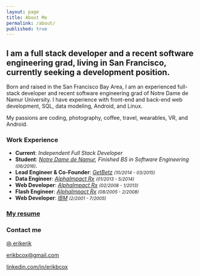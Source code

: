 ```yaml
---
layout: page
title: About Me
permalink: /about/
published: true
---
```




## I am a full stack developer and a recent software engineering grad, living in San Francisco, currently seeking a development position.

Born and raised in the San Francisco Bay Area, I am an experienced full-stack developer and recent software engineering grad of Notre Dame de Namur University. I have experience with front-end and back-end web development, SQL, data modeling, Android, and Linux.

My passions are coding, photography, coffee, travel, wearables, VR, and Android.

### Work Experience
* **Current**: *Independent Full Stack Developer*
* **Student**: *[Notre Dame de Namur](http://www.ndnu.edu), Finished BS in Software Engineering <small>(06/2016)</small>*.
* **Lead Engineer & Co-Founder**: *[GetBetz](https://www.f6s.com/getbetz) <small>(10/2014 - 03/2015)</small>*
* **Data Engineer**: *[AlphaImpact Rx](http://www.alphaimpactrx.com/) <small>(01/2013 - 5/2014)</small>*
* **Web Developer**: *[AlphaImpact Rx](http://www.alphaimpactrx.com/) <small>(02/2008 - 1/2013)</small>*
* **Flash Engineer**: *[AlphaImpact Rx](http://www.alphaimpactrx.com/) <small>(08/2005 - 2/2008)</small>*
* **Web Developer**: *[IBM](http://www.ibm.com) <small>(2/2001 - 7/2005)</small>*

### [My resume]({{site.baseurl}}/Erik_Cox_Resume.pdf)

### Contact me

[@ erikerik](https://twitter.com/erikerik)

[erikbcox@gmail.com](mailto:erikbcox@gmail.com)

[linkedin.com/in/erikbcox](https://www.linkedin.com/in/erikbcox)
